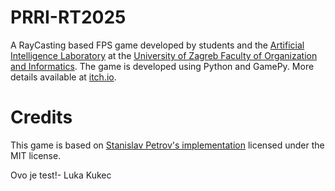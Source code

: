 # PRRI-RT2025

A RayCasting based FPS game developed by students and the [Artificial Intelligence Laboratory](https://ai.foi.hr/) at the [University of Zagreb Faculty of Organization and Informatics](https://www.foi.unizg.hr/). The game is developed using Python and GamePy. More details available at [itch.io](https://ailab-foi.itch.io/prri-rt2025).

# Credits

This game is based on [Stanislav Petrov's implementation](https://github.com/StanislavPetrovV/DOOM-style-Game) licensed under the MIT license.

Ovo je test!- Luka Kukec